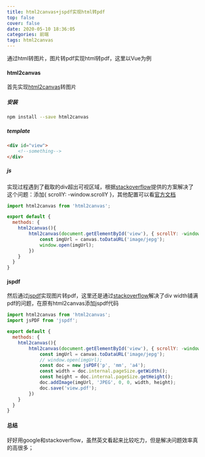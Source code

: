 ```yaml
---
title: html2canvas+jspdf实现html转pdf
top: false
cover: false
date: 2020-05-10 18:36:05
categories: 前端
tags: html2canvas
---
```

通过html转图片，图片转pdf实现html转pdf，这里以Vue为例
#### html2canvas
首先实现[html2canvas](https://html2canvas.hertzen.com/)转图片
##### 安装
```bash
npm install --save html2canvas
```
##### template
```html
<div id="view">
    <!--something-->
</div>
```
##### js
实现过程遇到了截取的div超出可视区域，根据[stackoverflow](https://stackoverflow.com/questions/36213275/html2canvas-does-not-render-full-div-only-what-is-visible-on-screen)提供的方案解决了这个问题：添加{ scrollY: -window.scrollY }，其他配置可以看[官方文档](https://html2canvas.hertzen.com/)
```js
import html2canvas from 'html2canvas';

export default {
  methods: {
    html2canvas(){
        html2canvas(document.getElementById('view'), { scrollY: -window.scrollY }).then((canvas) => {
            const imgUrl = canvas.toDataURL('image/jepg');
            window.open(imgUrl);
        })
    }
  }
}
```

#### jspdf
然后通过[jspdf](https://parall.ax/products/jspdf)实现图片转pdf，这里还是通过[stackoverflow](https://stackoverflow.com/questions/36472094/how-to-set-image-to-fit-width-of-the-page-using-jspdf)解决了div width铺满pdf的问题，在原有html2canvas添加jspdf代码
```js
import html2canvas from 'html2canvas';
import jsPDF from 'jspdf';

export default {
  methods: {
    html2canvas(){
        html2canvas(document.getElementById('view'), { scrollY: -window.scrollY }).then((canvas) => {
            const imgUrl = canvas.toDataURL('image/jepg');
            // window.open(imgUrl);
            const doc = new jsPDF('p', 'mm', 'a4');
            const width = doc.internal.pageSize.getWidth();
            const height = doc.internal.pageSize.getHeight();
            doc.addImage(imgUrl, 'JPEG', 0, 0, width, height);
            doc.save('view.pdf');
        })
    }
  }
}
```

#### 总结
好好用google和stackoverflow，虽然英文看起来比较吃力，但是解决问题效率真的高很多；